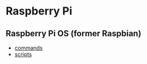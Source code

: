 # Raspberry Pi

## Raspberry Pi OS (former Raspbian)

* [commands](/scripts)
* [scripts](commands.md)